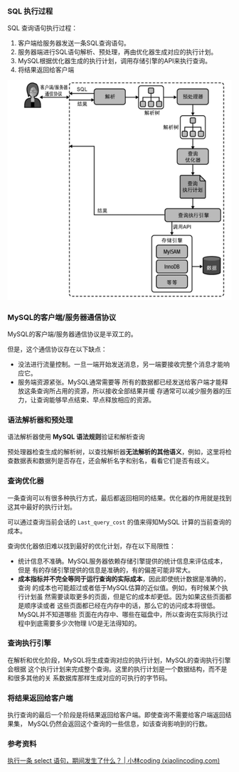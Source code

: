 ### SQL 执行过程

SQL 查询语句执行过程：

1. 客户端给服务器发送一条SQL查询语句。
2. 服务器端进行SQL语句解析、预处理，再由优化器生成对应的执行计划。
3. MySQL根据优化器生成的执行计划，调用存储引擎的API来执行查询。
4. 将结果返回给客户端



![image-20240901202659028](images/image-20240901202659028.png)







### MySQL的客户端/服务器通信协议

MySQL的客户端/服务器通信协议是半双工的。

但是，这个通信协议存在以下缺点：

- 没法进行流量控制。一旦一端开始发送消息，另一端要接收完整个消息才能响应它。
- 服务端资源紧张。MySQL通常需要等 所有的数据都已经发送给客户端才能释放这条查询所占用的资源，所以接收全部结果并缓 存通常可以减少服务器的压力，让查询能够早点结束、早点释放相应的资源。





### 语法解析器和预处理

语法解析器使用 **MySQL 语法规则**验证和解析查询

预处理器检查生成的解析树，以查找解析器**无法解析的其他语义**，例如，这里将检 查数据表和数据列是否存在，还会解析名字和别名，看看它们是否有歧义。





### 查询优化器

一条查询可以有很多种执行方式，最后都返回相同的结果。优化器的作用就是找到这其中最好的执行计划。

可以通过查询当前会话的 `Last_query_cost` 的值来得知MySQL 计算的当前查询的成本。



查询优化器依旧难以找到最好的优化计划，存在以下局限性：

- 统计信息不准确。MySQL服务器依赖存储引擎提供的统计信息来评估成本，但是 有的存储引擎提供的信息是准确的，有的偏差可能非常大。
- **成本指标并不完全等同于运行查询的实际成本**，因此即使统计数据是准确的，查询 的成本也可能超过或者低于MySQL估算的近似值。例如，有时候某个执行计划虽 然需要读取更多的页面，但是它的成本却更低。因为如果这些页面都是顺序读或者 这些页面都已经在内存中的话，那么它的访问成本将很低。MySQL并不知道哪些 页面在内存中、哪些在磁盘中，所以查询在实际执行过程中到底需要多少次物理 I/O是无法得知的。





### 查询执行引擎

在解析和优化阶段，MySQL将生成查询对应的执行计划，MySQL的查询执行引擎会根据 这个执行计划来完成整个查询。这里的执行计划是一个数据结构，而不是和很多其他的关 系数据库那样生成对应的可执行的字节码。





### 将结果返回给客户端

执行查询的最后一个阶段是将结果返回给客户端。即使查询不需要给客户端返回结果集， MySQL仍然会返回这个查询的一些信息，如该查询影响到的行数。





### 参考资料

[执行一条 select 语句，期间发生了什么？ | 小林coding (xiaolincoding.com)](https://xiaolincoding.com/mysql/base/how_select.html)